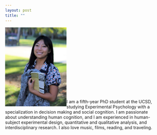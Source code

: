 ```yaml
---
layout: post
title: ""
---
```

<img align = "left" src="websitephoto.JPG" width = "200"/>


<p style='text-align: left;'> 
  <br>
  <br>
  <br>
  <br>
  <br>
  <br>
  <br>
  <br>
  <br>
  <br>
  <br>
  <br>
  <br>
  
I am a fifth-year PhD student at the UCSD, studying Experimental Psychology with a specialization in decision making and social cognition. I am passionate about understanding human cognition, and I am experienced in human-subject experimental design, quantitative and qualitative analysis, and interdisciplinary research. I also love music, films, reading, and traveling. 
</p>




